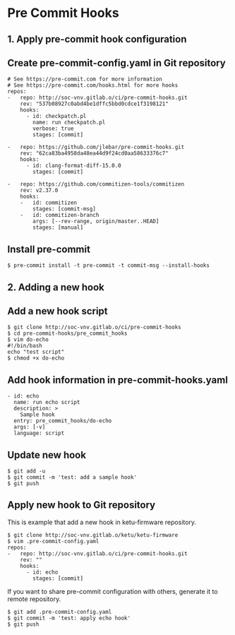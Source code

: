 # Pre Commit Hooks

## 1. Apply pre-commit hook configuration
Create pre-commit-config.yaml in Git repository
-----------------------------------------------
```
# See https://pre-commit.com for more information
# See https://pre-commit.com/hooks.html for more hooks
repos:
-   repo: http://soc-vnv.gitlab.o/ci/pre-commit-hooks.git
    rev: "537b08927c0abd4be1dffc5bbd0cdce1f3198121"
    hooks:
      - id: checkpatch.pl
        name: run checkpatch.pl
        verbose: true
        stages: [commit]

-   repo: https://github.com/jlebar/pre-commit-hooks.git
    rev: "62ca83ba4958da48ea44d9f24cd0aa58633376c7"
    hooks:
      - id: clang-format-diff-15.0.0
        stages: [commit]

-   repo: https://github.com/commitizen-tools/commitizen
    rev: v2.37.0
    hooks:
    -   id: commitizen
        stages: [commit-msg]
    -   id: commitizen-branch
        args: [--rev-range, origin/master..HEAD]
        stages: [manual]
```
Install pre-commit
------------------
```
$ pre-commit install -t pre-commit -t commit-msg --install-hooks
```

## 2. Adding a new hook
Add a new hook script
---------------------
```
$ git clone http://soc-vnv.gitlab.o/ci/pre-commit-hooks
$ cd pre-commit-hooks/pre_commit_hooks
$ vim do-echo
#!/bin/bash
echo "test script"
$ chmod +x do-echo
```
Add hook information in pre-commit-hooks.yaml
---------------------------------------------
```
- id: echo
  name: run echo script
  description: >
    Sample hook
  entry: pre_commit_hooks/do-echo
  args: [-v]
  language: script
```
Update new hook
-----------------------------------
```
$ git add -u
$ git commit -m 'test: add a sample hook'
$ git push
```
Apply new hook to Git repository
--------------------------------
This is example that add a new hook in ketu-firmware repository.
```
$ git clone http://soc-vnv.gitlab.o/ketu/ketu-firmware
$ vim .pre-commit-config.yaml
repos:
-   repo: http://soc-vnv.gitlab.o/ci/pre-commit-hooks.git
    rev: ""
    hooks:
      - id: echo
        stages: [commit]
```
If you want to share pre-commit configuration with others, generate it to remote repository.
```
$ git add .pre-commit-config.yaml
$ git commit -m 'test: apply echo hook'
$ git push
```
